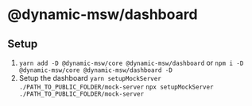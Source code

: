 # @dynamic-msw/dashboard

## Setup

1. `yarn add -D @dynamic-msw/core @dynamic-msw/dashboard` or
   `npm i -D @dynamic-msw/core @dynamic-msw/dashboard -D`
2. Setup the dashboard
   `yarn setupMockServer ./PATH_TO_PUBLIC_FOLDER/mock-server`
   `npx setupMockServer ./PATH_TO_PUBLIC_FOLDER/mock-server`
